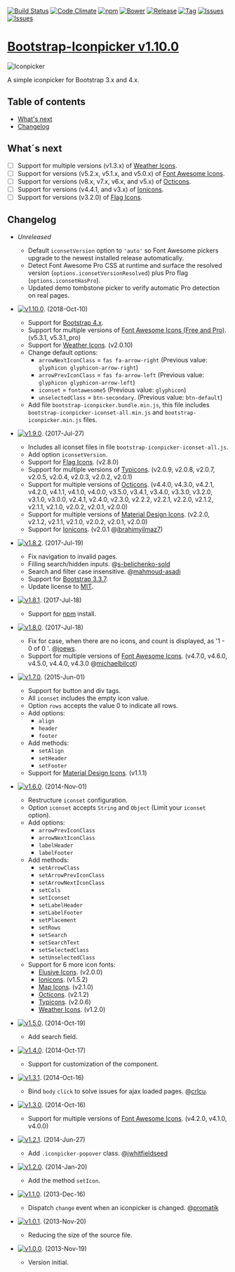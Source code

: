 [![Build Status](https://travis-ci.org/victor-valencia/bootstrap-iconpicker.svg?branch=master)](https://travis-ci.org/victor-valencia/bootstrap-iconpicker)
[![Code Climate](https://codeclimate.com/github/victor-valencia/bootstrap-iconpicker/badges/gpa.svg)](https://codeclimate.com/github/victor-valencia/bootstrap-iconpicker)
[![npm](http://img.shields.io/npm/v/bootstrap-iconpicker.svg)](https://npmjs.org/package/bootstrap-iconpicker)
[![Bower](http://img.shields.io/bower/v/bootstrap-iconpicker.svg)](http://bower.io/search/?q=bootstrap-iconpicker)
[![Release](http://img.shields.io/github/release/victor-valencia/bootstrap-iconpicker.svg)](https://github.com/victor-valencia/bootstrap-iconpicker/releases)
[![Tag](http://img.shields.io/github/tag/victor-valencia/bootstrap-iconpicker.svg)](https://github.com/victor-valencia/bootstrap-iconpicker/tags)
[![Issues](http://img.shields.io/github/issues/victor-valencia/bootstrap-iconpicker.svg)](https://github.com/victor-valencia/bootstrap-iconpicker/issues?q=is%3Aopen)
[![Issues](http://img.shields.io/badge/license-MIT-red.svg)](https://github.com/victor-valencia/bootstrap-iconpicker/blob/master/LICENSE)

# [Bootstrap-Iconpicker v1.10.0](http://victor-valencia.github.io/bootstrap-iconpicker)
![Iconpicker](../bootstrap-iconpicker_4x.png)

A simple iconpicker for Bootstrap 3.x and 4.x.

## Table of contents
- [What's next](#whats-next)
- [Changelog](#changelog)

## What´s next
- [ ] Support for multiple versions (v1.3.x) of [Weather Icons](http://erikflowers.github.io/weather-icons/).
- [ ] Support for versions (v5.2.x, v5.1.x, and v5.0.x) of [Font Awesome Icons](http://fontawesome.io/).
- [ ] Support for versions (v8.x, v7.x, v6.x, and v5.x) of [Octicons](https://octicons.github.com/).
- [ ] Support for versions (v4.4.1, and v3.x) of [Ionicons](http://ionicons.com/).
- [ ] Support for versions (v3.2.0) of [Flag Icons](http://flag-icon-css.lip.is/).

## Changelog
- _Unreleased_
    - Default `iconsetVersion` option to `'auto'` so Font Awesome pickers upgrade to the newest installed release automatically.
    - Detect Font Awesome Pro CSS at runtime and surface the resolved version (`options.iconsetVersionResolved`) plus Pro flag (`options.iconsetHasPro`).
    - Updated demo tombstone picker to verify automatic Pro detection on real pages.
- [![v1.10.0](http://img.shields.io/badge/zip-v1.10.0-blue.svg)](https://github.com/victor-valencia/bootstrap-iconpicker/archive/v1.10.0.zip). (2018-Oct-10)    
    - Support for [Bootstrap 4.x](http://getbootstrap.com/).
    - Support for multiple versions of [Font Awesome Icons (Free and Pro)](http://fontawesome.io/). (v5.3.1, v5.3.1_pro)
    - Support for [Weather Icons](http://erikflowers.github.io/weather-icons/). (v2.0.10)    
    - Change default options:            
        - `arrowNextIconClass` = `fas fa-arrow-right` (Previous value: `glyphicon glyphicon-arrow-right`)
        - `arrowPrevIconClass` = `fas fa-arrow-left` (Previous value: `glyphicon glyphicon-arrow-left`)
        - `iconset` = `fontawesome5` (Previous value: `glyphicon`)
        - `unselectedClass` = `btn-secondary`. (Previous value: `btn-default`)
    - Add file `bootstrap-iconpicker.bundle.min.js`, this file includes `bootstrap-iconpicker-iconset-all.min.js` and `bootstrap-iconpicker.min.js` files.

- [![v1.9.0](http://img.shields.io/badge/zip-v1.9.0-blue.svg)](https://github.com/victor-valencia/bootstrap-iconpicker/archive/v1.9.0.zip). (2017-Jul-27)
    - Includes all iconset files in file `bootstrap-iconpicker-iconset-all.js`.
    - Add option `iconsetVersion`.
    - Support for [Flag Icons](http://flag-icon-css.lip.is/). (v2.8.0)
    - Support for multiple versions of [Typicons](http://typicons.com). (v2.0.9, v2.0.8, v2.0.7, v2.0.5, v2.0.4, v2.0.3, v2.0.2, v2.0.1)
    - Support for multiple versions of [Octicons](https://octicons.github.com/). (v4.4.0, v4.3.0, v4.2.1, v4.2.0, v4.1.1, v4.1.0, v4.0.0, v3.5.0, v3.4.1, v3.4.0, v3.3.0, v3.2.0, v3.1.0, v3.0.0, v2.4.1, v2.4.0, v2.3.0, v2.2.2, v2.2.1, v2.2.0, v2.1.2, v2.1.1, v2.1.0, v2.0.2, v2.0.1, v2.0.0)
    - Support for multiple versions of [Material Design Icons](http://zavoloklom.github.io/material-design-iconic-font/). (v2.2.0, v2.1.2, v2.1.1, v2.1.0, v2.0.2, v2.0.1, v2.0.0)
    - Support for [Ionicons](http://ionicons.com/). (v2.0.1 @[ibrahimyilmaz7](https://github.com/ibrahimyilmaz7))
- [![v1.8.2](http://img.shields.io/badge/zip-v1.8.2-blue.svg)](https://github.com/victor-valencia/bootstrap-iconpicker/archive/v1.8.2.zip). (2017-Jul-19)
    - Fix navigation to invalid pages.
    - Filling search/hidden inputs. @[s-belichenko-sold](https://github.com/s-belichenko-sold)
    - Search and filter case insensitive. @[mahmoud-asadi](https://github.com/mahmoud-asadi)
    - Support for [Bootstrap 3.3.7](http://getbootstrap.com/).
    - Update license to [MIT](https://github.com/victor-valencia/bootstrap-iconpicker/blob/master/LICENSE).
- [![v1.8.1](http://img.shields.io/badge/zip-v1.8.1-blue.svg)](https://github.com/victor-valencia/bootstrap-iconpicker/archive/v1.8.1.zip). (2017-Jul-18)
    - Support for [npm](https://www.npmjs.com) install.
- [![v1.8.0](http://img.shields.io/badge/zip-v1.8.0-blue.svg)](https://github.com/victor-valencia/bootstrap-iconpicker/archive/v1.8.0.zip). (2017-Jul-18)
    - Fix for case, when there are no icons, and count is displayed, as '1 - 0 of 0 '. @[joews](https://github.com/joews).
    - Support for multiple versions of [Font Awesome Icons](http://fontawesome.io/). (v4.7.0, v4.6.0, v4.5.0, v4.4.0, v4.3.0 @[michaelbilcot](https://github.com/michaelbilcot))
- [![v1.7.0](http://img.shields.io/badge/zip-v1.7.0-blue.svg)](https://github.com/victor-valencia/bootstrap-iconpicker/archive/v1.7.0.zip). (2015-Jun-01)
    - Support for button and div tags.
    - All `iconset` includes the empty icon value.
    - Option `rows` accepts the value 0 to indicate all rows.
    - Add options:
        - `align`
        - `header`
        - `footer`
    - Add methods:
        - `setAlign`
        - `setHeader`
        - `setFooter`
    - Support for [Material Design Icons](http://zavoloklom.github.io/material-design-iconic-font/). (v1.1.1)
- [![v1.6.0](http://img.shields.io/badge/zip-v1.6.0-blue.svg)](https://github.com/victor-valencia/bootstrap-iconpicker/archive/v1.6.0.zip). (2014-Nov-01)
    - Restructure `iconset` configuration.
    - Option `iconset` accepts `String` and `Object` (Limit your `iconset` option).
    - Add options:
        - `arrowPrevIconClass`
        - `arrowNextIconClass`
        - `labelHeader`
        - `labelFooter`
    - Add methods:
        - `setArrowClass`
        - `setArrowPrevIconClass`
        - `setArrowNextIconClass`
        - `setCols`
        - `setIconset`
        - `setLabelHeader`
        - `setLabelFooter`
        - `setPlacement`
        - `setRows`
        - `setSearch`
        - `setSearchText`
        - `setSelectedClass`
        - `setUnselectedClass`
    - Support for 6 more icon fonts:
        - [Elusive Icons](http://press.codes/downloads/elusive-icons-webfont/). (v2.0.0)
        - [Ionicons](http://ionicons.com/). (v1.5.2)
        - [Map Icons](http://map-icons.com/). (v2.1.0)
        - [Octicons](https://octicons.github.com/). (v2.1.2)
        - [Typicons](http://typicons.com). (v2.0.6)
        - [Weather Icons](http://erikflowers.github.io/weather-icons/). (v1.2.0)
- [![v1.5.0](http://img.shields.io/badge/zip-v1.5.0-blue.svg)](https://github.com/victor-valencia/bootstrap-iconpicker/archive/v1.5.0.zip). (2014-Oct-19)
    - Add search field.
- [![v1.4.0](http://img.shields.io/badge/zip-v1.4.0-blue.svg)](https://github.com/victor-valencia/bootstrap-iconpicker/archive/v1.4.0.zip). (2014-Oct-17)
    - Support for customization of the component.
- [![v1.3.1](http://img.shields.io/badge/zip-v1.3.1-blue.svg)](https://github.com/victor-valencia/bootstrap-iconpicker/archive/v1.3.1.zip). (2014-Oct-16)
    - Bind `body` `click` to solve issues for ajax loaded pages. @[crlcu](https://github.com/crlcu).
- [![v1.3.0](http://img.shields.io/badge/zip-v1.3.0-blue.svg)](https://github.com/victor-valencia/bootstrap-iconpicker/archive/v1.3.0.zip). (2014-Oct-16)
    - Support for multiple versions of [Font Awesome Icons](http://fontawesome.io/). (v4.2.0, v4.1.0, v4.0.0)
- [![v1.2.1](http://img.shields.io/badge/zip-v1.2.1-blue.svg)](https://github.com/victor-valencia/bootstrap-iconpicker/archive/v1.2.1.zip). (2014-Jun-27)
    - Add `.iconpicker-popover` class. @[jwhitfieldseed](https://github.com/jwhitfieldseed)
- [![v1.2.0](http://img.shields.io/badge/zip-v1.2.0-blue.svg)](https://github.com/victor-valencia/bootstrap-iconpicker/archive/v1.2.0.zip). (2014-Jan-20)
    - Add the method `setIcon`.
- [![v1.1.0](http://img.shields.io/badge/zip-v1.1.0-blue.svg)](https://github.com/victor-valencia/bootstrap-iconpicker/archive/v1.1.0.zip). (2013-Dec-16)
    - Dispatch `change` event when an iconpicker is changed. @[promatik](https://github.com/promatik)
- [![v1.0.1](http://img.shields.io/badge/zip-v1.0.1-blue.svg)](https://github.com/victor-valencia/bootstrap-iconpicker/archive/v1.0.1.zip). (2013-Nov-20)
    - Reducing the size of the source file.
- [![v1.0.0](http://img.shields.io/badge/zip-v1.0.0-blue.svg)](https://github.com/victor-valencia/bootstrap-iconpicker/archive/1.0.0.zip). (2013-Nov-19)
    - Version initial.
